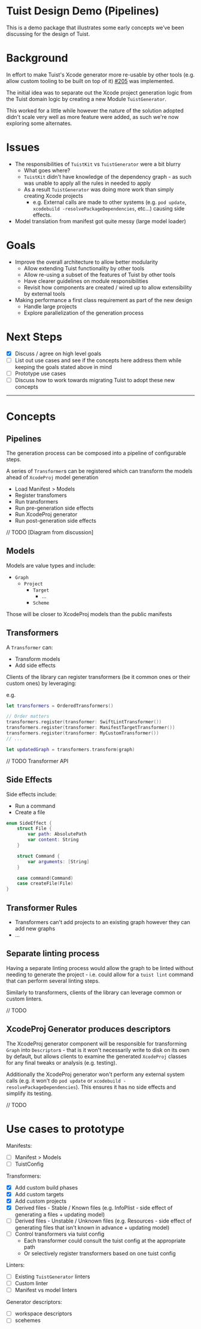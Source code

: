 

# Tuist Design Demo (Pipelines)

This is a demo package that illustrates some early concepts we’ve been discussing for the design of Tuist.

# Background

In effort to make Tuist's Xcode generator more re-usable by other tools (e.g. allow custom tooling to be built on top of it) [#205](https://github.com/tuist/tuist/issues/205) was implemented.

The initial idea was to separate out the Xcode project generation logic from the Tuist domain logic by creating a new Module `TuistGenerator`.

This worked for a little while however the nature of the solution adopted didn't scale very well as more feature were added, as such we're now exploring some alternates.

# Issues 

- The responsibilities of `TuistKit` vs `TuistGenerator` were a bit blurry
  - What goes where?
  - `TuistKit` didn't have knowledge of the dependency graph - as such was unable to apply all the rules in needed to apply
  - As a result `TuistGenerator` was doing more work than simply creating Xcode projects
      - e.g. External calls are made to other systems (e.g. `pod update`, `xcodebuild -resolvePackageDependencies`, etc...) causing side effects.
- Model translation from manifest got quite messy (large model loader)

# Goals

- Improve the overall architecture to allow better modularity 
   - Allow extending Tuist functionality by other tools
   - Allow re-using a subset of the features of Tuist by other tools
   - Have clearer guidelines on module responsibilities
   - Revisit how components are created / wired up to allow extensibility by external tools 
- Making performance a first class requirement as part of the new design
   - Handle large projects
   - Explore parallelization of the generation process

# Next Steps

- [x] Discuss / agree on high level goals
- [ ] List out use cases and see if the concepts here address them while keeping the goals stated above in mind
- [ ] Prototype use cases
- [ ] Discuss how to work towards migrating Tuist to adopt these new concepts

---

# Concepts

## Pipelines

The generation process can be composed into a pipeline of configurable steps.

A series of `Transformer`s can be registered which can transform the models ahead of `XcodeProj` model generation

- Load Manifest > Models
- Register transfomers
- Run transformers
- Run pre-generation side effects
- Run XcodeProj generator
- Run post-generation side effects

// TODO [Diagram from discussion]

## Models

Models are value types and include:

- `Graph`
    - `Project`
        - `Target`
            - ...
        - `Scheme`

Those will be closer to XcodeProj models than the public manifests

## Transformers

A `Transformer` can:
- Transform models
- Add side effects

Clients of the library can register transformers (be it common ones or their custom ones) by leveraging:

e.g.

```swift
let transformers = OrderedTransformers()

// Order matters
transformers.register(transformer: SwiftLintTransformer())
transformers.register(transformer: ManifestTargetTransformer())
transformers.register(transformer: MyCustomTransformer())
// ...

let updatedGraph = transformers.transform(graph)
```

// TODO Transformer API

## Side Effects

Side effects include:
- Run a command
- Create a file

```swift
enum SideEffect {
    struct File {
        var path: AbsolutePath
        var content: String
    }

    struct Command {
        var arguments: [String]
    }

    case command(Command)
    case createFile(File)
}
```

## Transformer Rules

- Transformers can't add projects to an existing graph however they can add new graphs
- ...

## Separate linting process

Having a separate linting process would allow the graph to be linted without needing to generate the project - i.e. could allow for a `tuist lint` command that can perform several linting steps.

Similarly to transformers, clients of the library can leverage common or custom linters.

// TODO

## XcodeProj Generator produces descriptors

The XcodeProj generator component will be responsible for transforming `Graph` into `Descriptor`s - that is it won't necessarily write to disk on its own by default, but allows clients to examine the generated `XcodeProj` classes for any final tweaks or analysis (e.g. testing).

Additionally the XcodeProj generator won't perform any external system calls (e.g. it won't do `pod update` or `xcodebuild -resolvePackageDependencies`). This ensures it has no side effects and simplify its testing.

// TODO

# Use cases to prototype

Manifests:
- [ ] Manifest > Models
- [ ] TuistConfig 

Transformers: 
- [x] Add custom build phases
- [x] Add custom targets
- [x] Add custom projects
- [x] Derived files - Stable / Known files (e.g. InfoPlist - side effect of generating a files + updating model) 
- [ ] Derived files - Unstable / Unknown files (e.g. Resources - side effect of generating files that isn't known in advance + updating model)
- [ ] Control transformers via tuist config 
   - Each transformer could consult the tuist config at the appropriate path
   - Or selectively register transformers based on one tuist config

Linters:
- [ ] Existing `TuistGenerator` linters
- [ ] Custom linter
- [ ] Manifest vs model linters

Generator descriptors:
- [ ] workspace descriptors
- [ ] scehemes
